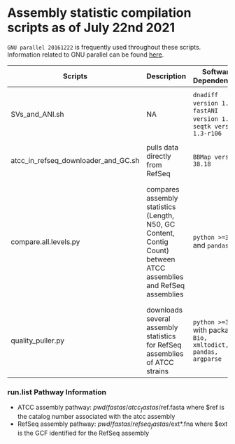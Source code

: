 # Assembly statistic compilation scripts as of July 22nd 2021

`GNU parallel 20161222` is frequently used throughout these scripts. Information related to GNU parallel can be found [here](https://www.gnu.org/software/parallel/).

Scripts | Description | Software Dependencies | Additional Files | Notes
--------|-------------|-----------------------|------------------|------
SVs_and_ANI.sh | NA | `dnadiff version 1.3`, `fastANI version 1.33`, `seqtk version 1.3-r106` | run.list, (assembly summary refseq) **NEEDS TO BE ADDED** | pathways to files are hardcoded in run.list. See below.*
atcc_in_refseq_downloader_and_GC.sh | pulls data directly from RefSeq  | `BBMap version 38.18` | (assembly summary refseq) **NEEDS TO BE ADDED** | 
compare.all.levels.py | compares assembly statistics (Length, N50, GC Content, Contig Count) between ATCC assemblies and RefSeq assemblies | `python >=3.5` and `pandas` | tableS4.Refseq.assembly.summary.tsv and tableS4.atcc.assembly.summary.tsv | tableS4\* were made from internal product tracking or information from Refseq (with GC content added from bbmap)
quality_puller.py | downloads several assembly statistics for RefSeq assemblies of ATCC strains | `python >=3.5` with packages `Bio, xmltodict, pandas, argparse` | tableS4.Refseq.assembly.summary.tsv | *expect error message for header, will work for other rows*

### run.list Pathway Information
- ATCC assembly pathway: $pwd/fastas/atcc_fastas/$ref.fasta where $ref is the catalog number associated with the atcc assembly
- RefSeq assembly pathway: $pwd/fastas/refseq_fastas/$ext\*.fna where $ext is the GCF identified for the RefSeq assembly
